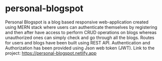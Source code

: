 # personal-blogspot
Personal Blogspot is a blog based responsive web-application created using MERN stack where users can authenticate themselves by registering and then after have access to perform CRUD operations on blogs whereas unauthorized ones can simply check and go through all the blogs.
Routes for users and blogs have been built using REST API. Authentication and Authorization has been provided using Json web token (JWT).
Link to the project: https://personal-blogspot.netlify.app
